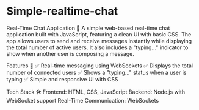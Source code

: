 # Simple-realtime-chat
Real-Time Chat Application 💬
A simple web-based real-time chat application built with JavaScript, featuring a clean UI with basic CSS. The app allows users to send and receive messages instantly while displaying the total number of active users. It also includes a "typing..." indicator to show when another user is composing a message.

Features 🚀
✅ Real-time messaging using WebSockets
✅ Displays the total number of connected users
✅ Shows a "typing..." status when a user is typing
✅ Simple and responsive UI with CSS

Tech Stack 🛠
Frontend: HTML, CSS, JavaScript
Backend: Node.js with WebSocket support
Real-Time Communication: WebSockets
